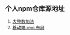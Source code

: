 ## 个人npm仓库源地址

1. [大整数加法](./big-number-addition/README.md)
2. [移动端 rem 布局](./mobile-layout-rem/README.md)